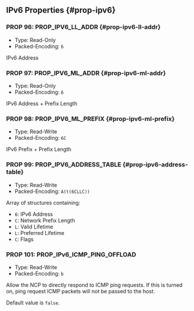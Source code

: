 ## IPv6 Properties {#prop-ipv6}

### PROP 96: PROP_IPV6_LL_ADDR {#prop-ipv6-ll-addr}
* Type: Read-Only
* Packed-Encoding: `6`

IPv6 Address

### PROP 97: PROP_IPV6_ML_ADDR {#prop-ipv6-ml-addr}
* Type: Read-Only
* Packed-Encoding: `6`

IPv6 Address + Prefix Length

### PROP 98: PROP_IPV6_ML_PREFIX {#prop-ipv6-ml-prefix}
* Type: Read-Write
* Packed-Encoding: `6C`

IPv6 Prefix + Prefix Length

### PROP 99: PROP_IPV6_ADDRESS_TABLE {#prop-ipv6-address-table}
* Type: Read-Write
* Packed-Encoding: `A(t(6CLLC))`

Array of structures containing:

* `6`: IPv6 Address
* `C`: Network Prefix Length
* `L`: Valid Lifetime
* `L`: Preferred Lifetime
* `C`: Flags

### PROP 101: PROP_IPv6_ICMP_PING_OFFLOAD
* Type: Read-Write
* Packed-Encoding: `b`

Allow the NCP to directly respond to ICMP ping requests. If this is
turned on, ping request ICMP packets will not be passed to the host.

Default value is `false`.

